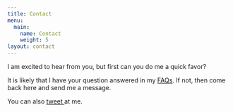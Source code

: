 ```yaml
---
title: Contact
menu:
  main:
    name: Contact
    weight: 5
layout: contact
---
```


I am excited to hear from you, but first can you do me a quick favor?

It is likely that I have your question answered in my <a href="https://www.moneerrifai.com/about#faqs">FAQs</a>. If not, then come back here and send me a message.

You can also <a href="https://twitter.com/moneerrifai" target="_blank">tweet <i class="fab fa-twitter"></i></a> at me.

